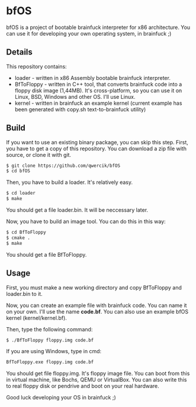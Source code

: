 # bfOS
bfOS is a project of bootable brainfuck interpreter for x86 architecture. You can use it for developing your own operating system, in brainfuck ;)

## Details
This repository contains:
- loader - written in x86 Assembly bootable brainfuck interpreter.
- BfToFloppy - written in C++ tool, that converts brainfuck code into a floppy disk image (1,44MB). It's cross-platform, so you can use it on Linux, BSD, Windows and other OS. I'll use Linux.
- kernel - written in brainfuck an example kernel (current example has been generated with copy.sh text-to-brainfuck utility)

## Build
If you want to use an existing binary package, you can skip this step.
First, you have to get a copy of this repository. You can download a zip file with source, or clone it with git.

```bash
$ git clone https://github.com/qwercik/bfOS
$ cd bfOS
```

Then, you have to build a loader. It's relatively easy.

```bash
$ cd loader
$ make
```
You should get a file loader.bin. It will be neccessary later.

Now, you have to build an image tool. You can do this in this way:

```bash
$ cd BfToFloppy
$ cmake .
$ make
```

You should get a file BfToFloppy.

## Usage
First, you must make a new working directory and copy BfToFloppy and loader.bin to it.

Now, you can create an example file with brainfuck code. You can name it on your own. I'll use the name **code.bf**. You can also use an example bfOS kernel (kernel/kernel.bf).

Then, type the following command:

```bash
$ ./BfToFloppy floppy.img code.bf
```

If you are using Windows, type in cmd:
```bash
BfToFloppy.exe floppy.img code.bf
```

You should get file floppy.img. It's floppy image file. You can boot from this in virtual machine, like Bochs, QEMU or VirtualBox. You can also write this to real floppy disk or pendrive and boot on your real hardware.

Good luck developing your OS in brainfuck ;)

